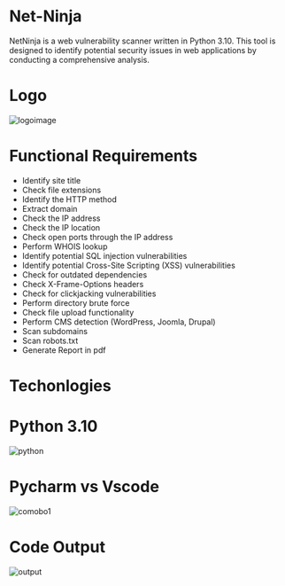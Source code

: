 # Net-Ninja
  NetNinja is a  web vulnerability scanner written in Python 3.10. This tool is designed to identify potential security issues in web applications by conducting a comprehensive analysis.

# Logo 
![logoimage](https://github.com/NetNinja-SecTool/Net-Ninja/assets/156086963/8e0fcbd9-c5d9-4e70-a187-eb8d8b6d96ed)

# Functional Requirements

- Identify site title
- Check file extensions
- Identify the HTTP method
- Extract domain
- Check the IP address
- Check the IP location
- Check open ports through the IP address
- Perform WHOIS lookup
- Identify potential SQL injection vulnerabilities
- Identify potential Cross-Site Scripting (XSS) vulnerabilities
- Check for outdated dependencies
- Check X-Frame-Options headers
- Check for clickjacking vulnerabilities
- Perform directory brute force
- Check file upload functionality
- Perform CMS detection (WordPress, Joomla, Drupal)
- Scan subdomains
- Scan robots.txt
- Generate Report in pdf 

# Techonlogies 

# Python 3.10
![python](https://github.com/NetNinja-SecTool/Net-Ninja/assets/156086963/e24605b5-ee8f-4d8a-871d-9144feb3b9d3)

# Pycharm vs Vscode
![comobo1](https://github.com/NetNinja-SecTool/Net-Ninja/assets/156086963/6bda01a8-8f33-4d5a-bcaa-5bc15b3ffc7c)

# Code Output 
![output](https://github.com/NetNinja-SecTool/Net-Ninja/assets/156086963/4b7065ad-ecfa-4f58-aff8-632e88f1fd86)




